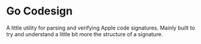 # Go Codesign

A little utility for parsing and verifying Apple code
signatures. Mainly built to try and understand a little
bit more the structure of a signature.
